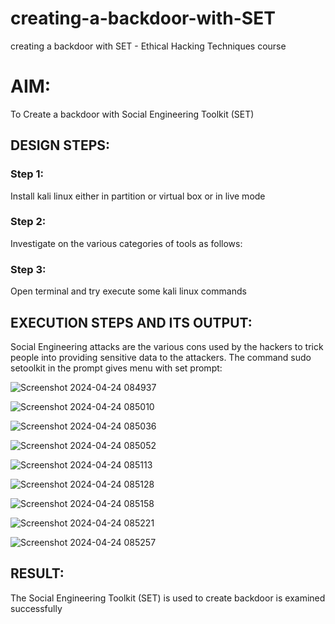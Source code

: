 # creating-a-backdoor-with-SET
creating a backdoor with SET - Ethical Hacking Techniques course

# AIM:
To Create a backdoor with Social Engineering Toolkit (SET)

## DESIGN STEPS:

### Step 1:

Install kali linux either in partition or virtual box or in live mode


### Step 2:

Investigate on the various categories of tools as follows:

### Step 3:

Open terminal and try execute some kali linux commands

## EXECUTION STEPS AND ITS OUTPUT:
Social Engineering attacks are the various cons used by the hackers to trick people into providing sensitive data to the attackers. 
The command sudo setoolkit in the prompt gives menu with set prompt:

![Screenshot 2024-04-24 084937](https://github.com/kanagavel7/creating-a-backdoor-with-SET/assets/162578954/a898c0c7-71a0-40eb-b3be-faff4076dd08)

![Screenshot 2024-04-24 085010](https://github.com/kanagavel7/creating-a-backdoor-with-SET/assets/162578954/1da45aa5-aea7-46c0-b2f7-7d786e70dfe5)

![Screenshot 2024-04-24 085036](https://github.com/kanagavel7/creating-a-backdoor-with-SET/assets/162578954/36865088-9bd3-4b17-b11d-7f6fb22f1000)

![Screenshot 2024-04-24 085052](https://github.com/kanagavel7/creating-a-backdoor-with-SET/assets/162578954/bfb04ce2-e8f0-4c5d-9407-b301baabc187)

![Screenshot 2024-04-24 085113](https://github.com/kanagavel7/creating-a-backdoor-with-SET/assets/162578954/0abc3e69-a1f3-4ecc-a934-981b5f86ff7c)

![Screenshot 2024-04-24 085128](https://github.com/kanagavel7/creating-a-backdoor-with-SET/assets/162578954/a20a7143-7496-435b-bbf5-959e3a39d2a0)

![Screenshot 2024-04-24 085158](https://github.com/kanagavel7/creating-a-backdoor-with-SET/assets/162578954/d312d274-0a5b-49e9-b683-dffcc4f842b0)

![Screenshot 2024-04-24 085221](https://github.com/kanagavel7/creating-a-backdoor-with-SET/assets/162578954/d9884496-9f17-4fa5-acfb-3f3ff0ca7af2)

![Screenshot 2024-04-24 085257](https://github.com/kanagavel7/creating-a-backdoor-with-SET/assets/162578954/9fbb57e8-1c07-4afd-b4c3-0f084850c8a8)

## RESULT:
The Social Engineering Toolkit (SET) is used to create backdoor is  examined successfully
